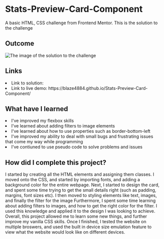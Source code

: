 # Stats-Preview-Card-Component
A basic HTML, CSS challenge from Frontend Mentor. This is the solution to the challenge

<h2> Outcome </h2>

<img src="https://i.imgur.com/JvhN6zw.png" alt="The image of the solution to the challenge">

<h2> Links </h2>

<li> Link to solution: </li>
<li> Link to live demo:  https://blaze4884.github.io/Stats-Preview-Card-Component/</li>

<h2> What have I learned </h2>

<li> I've improved my flexbox skills </li>
<li> I've learned about adding filters to image elements </li>
<li> I've learned about how to use properties such as border-bottom-left </li>
<li> I've improved my ability to deal with small bugs and frustrating issues that come my way while programming </li>
<li> I've contiuned to use pseudo code to solve problems and issues </li>

<h2> How did I complete this project? </h2>

<p> I started by creating all the HTML elements and assigning them classes. I moved onto the CSS, and started by importing fonts, and adding a background color for the entire webpage. Next, I started to design the card, and spent some time trying to get the small details right (such as padding, margins, font sizes etc). I then moved to styling elements like text, images, and finally the filter for the image Furthermore, I spent some time learning about adding filters to images, and how to get the right color for the filter. I used this knowledge and applied it to the design I was looking to achieve. Overall, this project allowed me to learn some new things, and further improve my vanilla CSS skills. Once I finished, I tested the website on multiple broswers, and used the built in device size emulation feature to view what the website would look like on different devices. </p>
